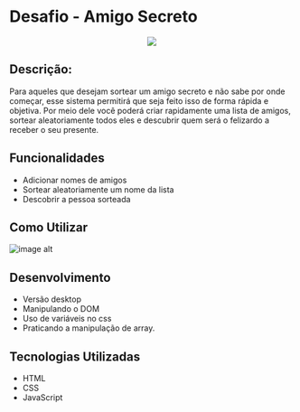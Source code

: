 # Desafio - Amigo Secreto
<p align="center">
   <img src="http://img.shields.io/static/v1?label=STATUS&message=CONCLUIDO&color=GREEN&style=for-the-badge"/>
</p>

## Descrição:
Para aqueles que desejam sortear um amigo secreto e não sabe por onde começar, esse sistema permitirá que seja feito isso de forma rápida e objetiva. Por meio dele você poderá criar rapidamente uma lista de amigos, sortear aleatoriamente todos eles e descubrir quem será o felizardo a receber o seu presente. 

## Funcionalidades
- Adicionar nomes de amigos
- Sortear aleatoriamente um nome da lista
- Descobrir a pessoa sorteada

## Como Utilizar

![image alt]([image_url](https://github.com/pauloleandrons/desafio-amigo-secreto/blob/584031730252340aa4c13f9f961081cfb32d7072/Alura%20desafio%20amigo%20secreto.gif))

## Desenvolvimento
 - Versão desktop
 - Manipulando o DOM
 - Uso de variáveis no css
 - Praticando a manipulação de array.

## Tecnologias Utilizadas
 - HTML
 - CSS
 - JavaScript
